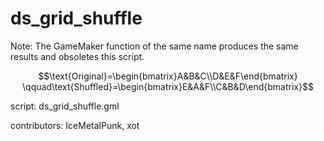 ds_grid_shuffle
===============

Note: The GameMaker function of the same name produces
the same results and obsoletes this script.

$$\text{Original}=\begin{bmatrix}A&B&C\\D&E&F\end{bmatrix}
\qquad\text{Shuffled}=\begin{bmatrix}E&A&F\\C&B&D\end{bmatrix}$$

script: ds_grid_shuffle.gml

contributors: IceMetalPunk, xot
